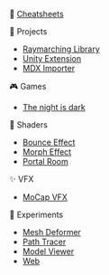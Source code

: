 :pushpin: [Cheatsheets](https://adcimon.github.io/cheatsheets/)

:hammer: Projects
* [Raymarching Library](https://github.com/adcimon/com.adcimon.raymarching)
* [Unity Extension](https://github.com/adcimon/com.adcimon.unity-extension)
* [MDX Importer](https://github.com/adcimon/com.adcimon.mdx-importer)

:video_game: Games
* [The night is dark](https://adcimon.github.io/the-night-is-dark/)

:art: Shaders
* [Bounce Effect](https://github.com/adcimon/vertex-shader-bounce-effect)
* [Morph Effect](https://github.com/adcimon/vertex-shader-morph-effect)
* [Portal Room](https://github.com/adcimon/stencil-buffer-portal-room)

:sparkles: VFX
* [MoCap VFX](https://github.com/adcimon/unity-barracuda-mocap-vfx)

:construction: Experiments
* [Mesh Deformer](https://github.com/adcimon/unity-job-system-mesh-deformer)
* [Path Tracer](https://github.com/adcimon/path-tracer)
* [Model Viewer](https://adcimon.github.io/web-model-viewer/)
* [Web](https://adcimon.github.io/web-experiments/)
